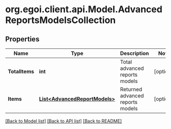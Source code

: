 
# org.egoi.client.api.Model.AdvancedReportsModelsCollection

## Properties

Name | Type | Description | Notes
------------ | ------------- | ------------- | -------------
**TotalItems** | **int** | Total advanced reports models | [optional] 
**Items** | [**List&lt;AdvancedReportModels&gt;**](AdvancedReportModels.md) | Returned advanced reports models | [optional] 

[[Back to Model list]](../README.md#documentation-for-models)
[[Back to API list]](../README.md#documentation-for-api-endpoints)
[[Back to README]](../README.md)

